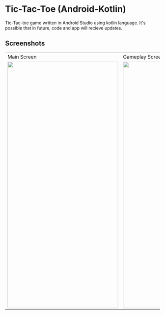 # Tic-Tac-Toe (Android-Kotlin)
Tic-Tac-toe game written in Android Studio using kotlin language.
It's possible that in future, code and app will recieve updates.

## Screenshots

<table>
  <tr>
    <td>Main Screen</td>
     <td>Gameplay Screen</td>
  </tr>
  <tr>
    <td><img src="https://user-images.githubusercontent.com/85778941/211939305-bea6212d-3bc7-403f-b132-ecc896aa06b9.jpg" width="360" height="800"></td>
    <td><img src="https://user-images.githubusercontent.com/85778941/211939326-f7c7c1c9-0e94-4077-9c52-7eb31271beb5.jpg" width="360" height="800"></td>
  </tr>
 </table>
